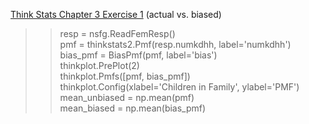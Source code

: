 [Think Stats Chapter 3 Exercise 1](http://greenteapress.com/thinkstats2/html/thinkstats2004.html#toc31) (actual vs. biased)

>> resp = nsfg.ReadFemResp()  
>> pmf = thinkstats2.Pmf(resp.numkdhh, label='numkdhh')  
>> bias_pmf = BiasPmf(pmf, label='bias')  
>> thinkplot.PrePlot(2)  
>> thinkplot.Pmfs([pmf, bias_pmf])  
>> thinkplot.Config(xlabel='Children in Family', ylabel='PMF')  
>> mean_unbiased = np.mean(pmf)  
>> mean_biased = np.mean(bias_pmf)
